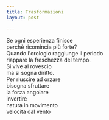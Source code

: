 ```yaml
---
title: Trasformazioni
layout: post

---
```


Se ogni esperienza finisce  
perchè ricomincia più forte?  
Quando l'orologio raggiunge il periodo  
riappare la freschezza del tempo.  
Si vive al rovescio  
ma si sogna diritto.  
Per riuscire ad orzare  
bisogna sfruttare  
la forza angolare  
invertire  
natura in movimento  
velocità dal vento  
